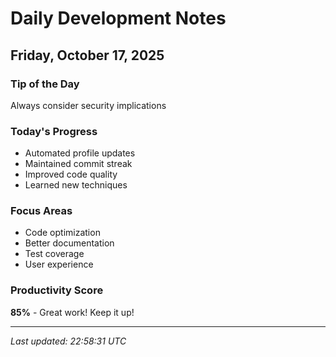 # Daily Development Notes

## Friday, October 17, 2025

### Tip of the Day
Always consider security implications

### Today's Progress
- Automated profile updates
- Maintained commit streak
- Improved code quality
- Learned new techniques

### Focus Areas
- Code optimization
- Better documentation
- Test coverage
- User experience

### Productivity Score
**85%** - Great work! Keep it up!

---
*Last updated: 22:58:31 UTC*
